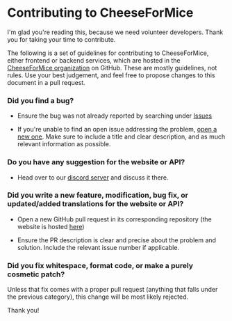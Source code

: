 # Contributing to CheeseForMice

I'm glad you're reading this, because we need volunteer developers. Thank you for taking your time to contribute.

The following is a set of guidelines for contributing to CheeseForMice, either frontend or backend services, which are hosted in the [CheeseForMice organization](https://github.com/cheeseformice) on GitHub. These are mostly guidelines, not rules. Use your best judgement, and feel free to propose changes to this document in a pull request.

### Did you find a bug?

* Ensure the bug was not already reported by searching under [Issues](https://github.com/cheeseformice/backend/issues)

* If you're unable to find an open issue addressing the problem, [open a new one](https://github.com/cheeseformice/backend/issues/new). Make sure to include a title and clear description, and as much relevant information as possible.

### Do you have any suggestion for the website or API?

* Head over to our [discord server](https://discord.gg/xeRNaKTKxN) and discuss it there.

### Did you write a new feature, modification, bug fix, or updated/added translations for the website or API?

* Open a new GitHub pull request in its corresponding repository (the website is hosted [here](https://github.com/cheeseformice/cheese.formice.com))

* Ensure the PR description is clear and precise about the problem and solution. Include the relevant issue number if applicable.

### Did you fix whitespace, format code, or make a purely cosmetic patch?

Unless that fix comes with a proper pull request (anything that falls under the previous category), this change will be most likely rejected.

Thank you!
